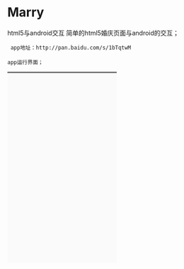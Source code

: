 # Marry
html5与android交互
   简单的html5婚庆页面与android的交互；
   
     app地址：http://pan.baidu.com/s/1bTqtwM
     
    app运行界面；
 ![image](https://github.com/wuyanhong3/ProjectPhoto/blob/master/image/MARRY.gif)
